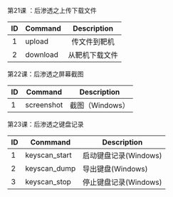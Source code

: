 第21课 ：后渗透之上传下载文件

|  ID  | Command  |  Description   |
| :--: | -------- | :------------: |
|  1   | upload   |  传文件到靶机  |
|  2   | download | 从靶机下载文件 |

第22课：后渗透之屏幕截图

| ID   | Command    | Description     |
| ---- | ---------- | --------------- |
| 1    | screenshot | 截图（Windows） |

第23课：后渗透之键盘记录

| ID   | Conmmand      | Description           |
| ---- | ------------- | --------------------- |
| 1    | keyscan_start | 启动键盘记录(Windows) |
| 2    | keyscan_dump  | 导出键盘(Windows)     |
| 3    | keyscan_stop  | 停止键盘记录(Windows) |